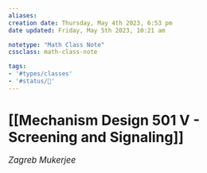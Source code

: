 ```yaml
---
aliases:
creation date: Thursday, May 4th 2023, 6:53 pm
date updated: Friday, May 5th 2023, 10:21 am

notetype: "Math Class Note"
cssclass: math-class-note

tags: 
- '#types/classes'
- '#status/🚧'
---
```


# [[Mechanism Design 501 V - Screening and Signaling]]
<span style = "font-size:120%"><i >Zagreb Mukerjee </i></span>
